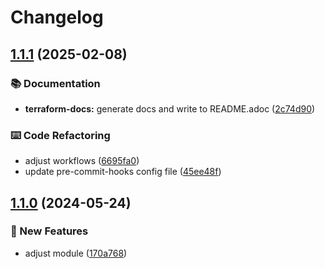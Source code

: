 # Changelog

## [1.1.1](https://github.com/GersonRS/modern-gitops-stack-module-jupyterhub/compare/v1.1.0...v1.1.1) (2025-02-08)


### 📚 Documentation

* **terraform-docs:** generate docs and write to README.adoc ([2c74d90](https://github.com/GersonRS/modern-gitops-stack-module-jupyterhub/commit/2c74d9040c1135eae2ba6d63151640adba856fc0))


### ⌨️ Code Refactoring

* adjust workflows ([6695fa0](https://github.com/GersonRS/modern-gitops-stack-module-jupyterhub/commit/6695fa0e310b3523f38979f19f98aa30f8bf804e))
* update pre-commit-hooks config file ([45ee48f](https://github.com/GersonRS/modern-gitops-stack-module-jupyterhub/commit/45ee48fd4621ae76ee8f1a911dd328a9f67d57fe))

## [1.1.0](https://github.com/GersonRS/modern-gitops-stack-module-jupyterhub/compare/v1.0.0...v1.1.0) (2024-05-24)


### 🚀 New Features

* adjust module ([170a768](https://github.com/GersonRS/modern-gitops-stack-module-jupyterhub/commit/170a768a0bdd674d1140b0ad49cbbb857acdee39))

